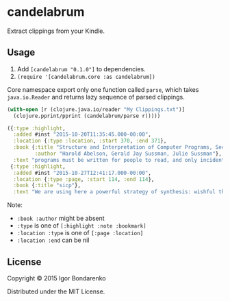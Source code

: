 # candelabrum

Extract clippings from your Kindle.

## Usage

1. Add `[candelabrum "0.1.0"]` to dependencies.
2. `(require '[candelabrum.core :as candelabrum])`

Core namespace export only one function called `parse`, which takes
`java.io.Reader` and returns lazy sequence of parsed clippings.

```clojure
(with-open [r (clojure.java.io/reader "My Clippings.txt")]
  (clojure.pprint/pprint (candelabrum/parse r)))))

({:type :highlight,
  :added #inst "2015-10-20T11:35:45.000-00:00",
  :location {:type :location, :start 370, :end 371},
  :book {:title "Structure and Interpretation of Computer Programs, Second Edition",
         :author "Harold Abelson, Gerald Jay Sussman, Julie Sussman"},
  :text "programs must be written for people to read, and only incidentally for machines to execute."}
 {:type :highlight,
  :added #inst "2015-10-27T12:41:17.000-00:00",
  :location {:type :page, :start 114, :end 114},
  :book {:title "sicp"},
  :text "We are using here a powerful strategy of synthesis: wishful thinking"})
```

Note:

- `:book :author` might be absent
- `:type` is one of `[:highlight :note :bookmark]`
- `:location :type` is one of `[:page :location]`
- `:location :end` can be nil


## License

Copyright © 2015 Igor Bondarenko

Distributed under the MIT License.
